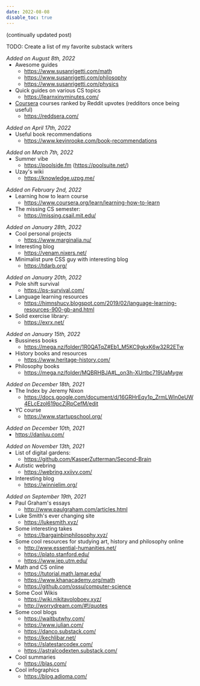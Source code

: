 ```yaml
---
date: 2022-08-08
disable_toc: true
---
```


<style>
	ul {
		padding-top: 0;
		margin-top: 0;
	}	p {
		margin-bottom: 0;
	}
</style>


(continually updated post)

TODO: Create a list of my favorite substack writers

*Added on August 8th, 2022*

- Awesome guides
    - https://www.susanrigetti.com/math
    - https://www.susanrigetti.com/philosophy
    - https://www.susanrigetti.com/physics
- Quick guides on various CS topics
    - https://learnxinyminutes.com/
- [Coursera](https://www.coursera.org/) courses ranked by Reddit upvotes (redditors once being useful)
    - https://reddsera.com/

*Added on April 17th, 2022*

- Useful book recommendations
  - https://www.kevinrooke.com/book-recommendations

*Added on March 7th, 2022*

- Summer vibe
  - https://poolside.fm (https://poolsuite.net/)
- Uzay's wiki
  - https://knowledge.uzpg.me/

*Added on February 2nd, 2022*  

- Learning how to learn course  
  - https://www.coursera.org/learn/learning-how-to-learn  
- The missing CS semester:  
  - https://missing.csail.mit.edu/ 

*Added on January 28th, 2022*  

- Cool personal projects
  - https://www.marginalia.nu/  
- Interesting blog  
  - https://venam.nixers.net/  
- Minimalist pure CSS guy with interesting blog  
  - https://tdarb.org/  

*Added on January 20th, 2022*  

- Pole shift survival
  - https://ps-survival.com/  
- Language learning resources
  - https://himnshucv.blogspot.com/2019/02/language-learning-resources-900-gb-and.html  
- Solid exercise library:
  - https://exrx.net/  

*Added on January 15th, 2022*  

- Bussiness books
    - https://mega.nz/folder/1R0QATqZ#Eb1_M5KC9gkxK6w32R2ETw  
- History books and resources
    - https://www.heritage-history.com/  
- Philosophy books
    - https://mega.nz/folder/MQBRHBJA#L_on3h-XUrtbc719UaMygw  

*Added on December 18th, 2021*  

- The Index by Jeremy Nixon  
  - https://docs.google.com/document/d/16GRHrEqy1p_ZrmLWIn0eUW4ELcEzol619pcZjRpCefM/edit 
- YC course
  - https://www.startupschool.org/  

*Added on December 10th, 2021*  

- https://danluu.com/  

*Added on November 13th, 2021*

- List of digital gardens:
  - https://github.com/KasperZutterman/Second-Brain  
- Autistic webring
  -  https://webring.xxiivv.com/  
- Interesting blog
  - https://winnielim.org/  

*Added on September 19th, 2021*  

- Paul Graham's essays
  - http://www.paulgraham.com/articles.html	
- Luke Smith's ever changing site
  - https://lukesmith.xyz/  
- Some interesting takes
  - https://bargainbinphilosophy.xyz/  
- Some cool resources for studying art, history and philosophy online  
  - http://www.essential-humanities.net/  
  - https://plato.stanford.edu/  
  - https://www.iep.utm.edu/  
- Math and CS online  
  - https://tutorial.math.lamar.edu/  
  - https://www.khanacademy.org/math  
  - https://github.com/ossu/computer-science  
- Some Cool Wikis  
  - https://wiki.nikitavoloboev.xyz/  
  - http://worrydream.com/#!/quotes  
- Some cool blogs  
  - https://waitbutwhy.com/  
  - https://www.julian.com/  
  - https://danco.substack.com/  
  - https://kechlibar.net/  
  - https://slatestarcodex.com/  
  - https://astralcodexten.substack.com/  
- Cool summaries  
  - https://blas.com/  
- Cool infographics  
  - https://blog.adioma.com/  